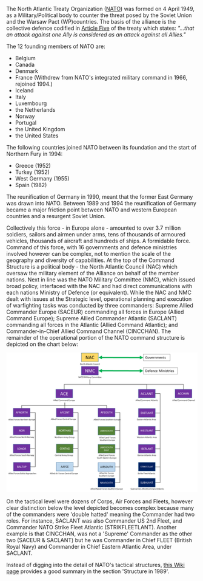 The North Atlantic Treaty Organization ([NATO](https://www.nato.int/cps/ic/natohq/index.htm)) was formed on 4 April 1949, as a Military/Political body to counter the threat posed by the Soviet Union and the Warsaw Pact (WP)countries. The basis of the alliance is the collective defence codified in [Article Five](https://www.nato.int/cps/ic/natohq/topics_110496.htm) of the treaty which states: _"...that an attack against one Ally is considered as an attack against all Allies."_

The 12 founding members of NATO are:

- Belgium
- Canada
- Denmark
- France (Withdrew from NATO's integrated military command in 1966, rejoined 1994.)
- Iceland
- Italy
- Luxembourg
- the Netherlands
- Norway
- Portugal
- the United Kingdom
- the United States

The following countries joined NATO between its foundation and the start of Northern Fury in 1994:

- Greece (1952)
- Turkey (1952)
- West Germany (1955)
- Spain (1982)

The reunification of Germany in 1990, meant that the former East Germany was drawn into NATO. Between 1989 and 1994 the reunification of Germany became a major friction point between NATO and western European countries and a resurgent Soviet Union.

Collectively this force - in Europe alone - amounted to over 3.7 million soldiers, sailors and airmen under arms, tens of thousands of armoured vehicles, thousands of aircraft and hundreds of ships. A formidable force. Command of this force, with 16 governments and defence ministries involved however can be complex, not to mention the scale of the geography and diversity of capabilities. At the top of the Command Structure is a political body - the North Atlantic Council (NAC) which oversaw the military element of the Alliance on behalf of the member nations. Next in line was the NATO Military Committee (NMC), which issued broad policy, interfaced with the NAC and had direct communications with each nations Ministry of Defence (or equivalent). While the NAC and NMC dealt with issues at the Strategic level, operational planning and execution of warfighting tasks was conducted by three commanders: Supreme Allied Commander Europe (SACEUR) commanding all forces in Europe (Allied Command Europe); Supreme Allied Commander Atlantic (SACLANT) commanding all forces in the Atlantic (Allied Command Atlantic); and Commander-in-Chief Allied Command Channel (CINCCHAN). The remainder of the operational portion of the NATO command structure is depicted on the chart below:

![](/assets/images/legacy/nato/image001.png)

On the tactical level were dozens of Corps, Air Forces and Fleets, however clear distinction below the level depicted becomes complex because many of the commanders were 'double hatted' meaning the Commander had two roles. For instance, SACLANT was also Commander US 2nd Fleet, and Commander NATO Strike Fleet Atlantic (STRIKFLEETLANT). Another example is that CINCCHAN, was not a 'Supreme' Commander as the other two (SACEUR & SACLANT) but he was Commander in Chief FLEET (British Royal Navy) and Commander in Chief Eastern Atlantic Area, under SACLANT.

Instead of digging into the detail of NATO's tactical structures, [this Wiki page](https://en.wikipedia.org/wiki/Structure_of_NATO#Structure_in_1989) provides a good summary in the section 'Structure in 1989'.
